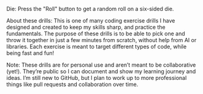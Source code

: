 Die: Press the "Roll" button to get a random roll on a six-sided die.


About these drills: This is one of many coding exercise drills I have designed and created to keep my skills sharp, and practice the fundamentals. The purpose of these drills is to be able to pick one and throw it together in just a few minutes from scratch, without help from AI or libraries. Each exercise is meant to target different types of code, while being fast and fun!

Note: These drills are for personal use and aren’t meant to be collaborative (yet!). They’re public so I can document and show my learning journey and ideas. I’m still new to GitHub, but I plan to work up to more professional things like pull requests and collaboration over time.

